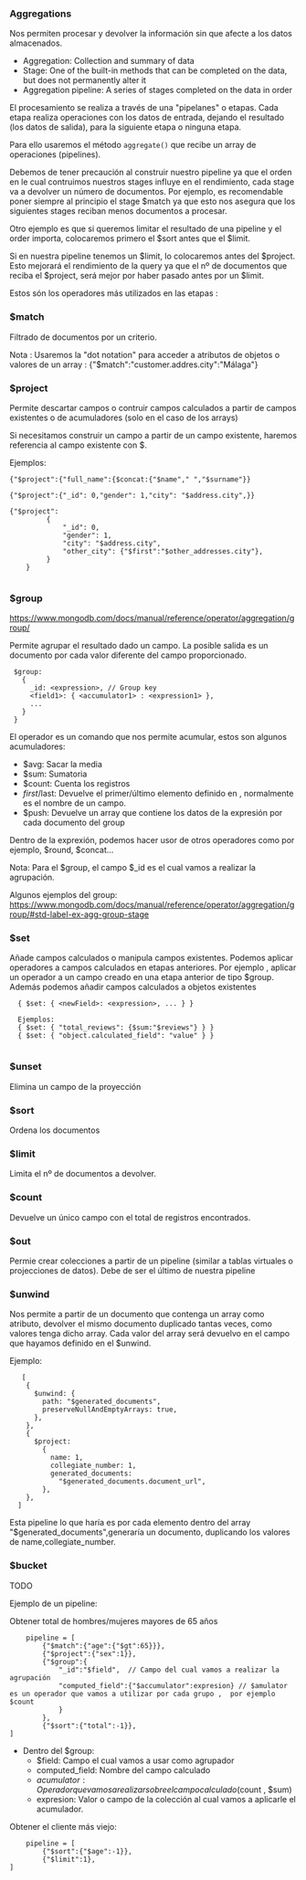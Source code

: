 ### Aggregations

Nos permiten procesar y devolver la información sin que afecte a los datos almacenados.

 - Aggregation: Collection and summary of data
 - Stage: One of the built-in methods that can be completed on the data, but does not permanently alter it
 - Aggregation pipeline: A series of stages completed on the data in order

El procesamiento se realiza a través de una "pipelanes" o etapas. Cada etapa realiza operaciones con los datos de entrada,
dejando el resultado (los datos de salida), para la siguiente etapa o ninguna etapa.

Para ello usaremos el método ``` aggregate() ``` que recibe un array de operaciones (pipelines).


Debemos de tener precaución al construir nuestro pipeline ya que el orden en le cual contruimos nuestros stages influye en el 
rendimiento, cada stage va a devolver un número de documentos. Por ejemplo, es recomendable poner siempre al principio
el stage $match ya que esto nos asegura que los siguientes stages reciban menos documentos a procesar. 

Otro ejemplo es que si queremos limitar el resultado de una pipeline y el order importa, colocaremos primero el $sort antes que 
el $limit. 

Si en nuestra pipeline tenemos un $limit, lo colocaremos antes del $project. Esto mejorará el rendimiento de la query ya 
que el nº de documentos que reciba el $project, será mejor por haber pasado antes por un $limit.

Estos són los operadores más utilizados en las etapas : 

### $match

Filtrado de documentos por un criterio.

Nota : Usaremos la "dot notation" para acceder a atributos de objetos o valores de un array : {"$match":"customer.addres.city":"Málaga"} 

### $project

Permite descartar campos o contruir campos calculados a partir de campos existentes o de acumuladores (solo en el caso de los arrays)

Si necesitamos construir un campo a partir de un campo existente, haremos referencia al campo existente con $.

Ejemplos:
```
{"$project":{"full_name":{$concat:{"$name"," ","$surname"}}

{"$project":{"_id": 0,"gender": 1,"city": "$address.city",}}

{"$project":
         {
             "_id": 0,
             "gender": 1,
             "city": "$address.city",
             "other_city": {"$first":"$other_addresses.city"},
         }
    }


```

### $group
https://www.mongodb.com/docs/manual/reference/operator/aggregation/group/

Permite agrupar el resultado dado un campo. La posible salida es un documento por cada valor diferente del campo proporcionado.

``` {
 $group:
   {
     _id: <expression>, // Group key
     <field1>: { <accumulator1> : <expression1> },
     ...
   }
 }
   ````

El operador <accumulator1> es un comando que nos permite acumular, estos son algunos acumuladores:

- $avg: Sacar la media
- $sum: Sumatoria
- $count: Cuenta los registros
- $first/$last: Devuelve el primer/último elemento definido en <expression1> ,  normalmente es el nombre de un campo. 
- $push: Devuelve un array que contiene los datos de la expresión por cada documento del group 

Dentro de la exprexión, podemos hacer usor de otros operadores como por ejemplo, $round, $concat...

Nota: Para el $group, el campo $_id es el cual vamos a realizar la agrupación.

Algunos ejemplos del group:
https://www.mongodb.com/docs/manual/reference/operator/aggregation/group/#std-label-ex-agg-group-stage


### $set

Añade campos calculados o manipula campos existentes. Podemos aplicar operadores a campos calculados en etapas anteriores.
Por ejemplo , aplicar un operador a un campo creado en una etapa anterior de tipo $group. Además podemos añadir campos 
calculados a objetos existentes

```   
  { $set: { <newField>: <expression>, ... } }
  
  Ejemplos:
  { $set: { "total_reviews": {$sum:"$reviews"} } }
  { $set: { "object.calculated_field": "value" } }
  
```

### $unset

Elimina un campo de la proyección

### $sort

Ordena los documentos

### $limit

Limita el nº de documentos a devolver.

### $count

Devuelve un único campo con el total de registros encontrados.

### $out

Permie crear colecciones a partir de un pipeline (similar a tablas virtuales o projecciones de datos). Debe de ser el último de nuestra 
pipeline

### $unwind

Nos permite a partir de un documento que contenga un array como atributo, devolver el mismo documento duplicado tantas veces,
como valores tenga dicho array. Cada valor del array será devuelvo en el campo que hayamos definido en el $unwind.

Ejemplo:

```
   [
    {
      $unwind: {
        path: "$generated_documents",
        preserveNullAndEmptyArrays: true,
      },
    },
    {
      $project:
        {
          name: 1,
          collegiate_number: 1,
          generated_documents:
            "$generated_documents.document_url",
        },
    },
  ]

```
 
Esta pipeline lo que haría es por cada elemento dentro del array "$generated_documents",generaría un documento, duplicando
los valores de name,collegiate_number.

### $bucket

TODO


Ejemplo de un pipeline:

Obtener total de hombres/mujeres mayores de 65 años

```
    pipeline = [
        {"$match":{"age":{"$gt":65}}},
        {"$project":{"sex":1}},
        {"$group":{
            "_id":"$field",  // Campo del cual vamos a realizar la agrupación
            "computed_field":{"$accumulator":expresion} // $amulator es un operador que vamos a utilizar por cada grupo ,  por ejemplo $count
            }
        },
        {"$sort":{"total":-1}},
]

```

- Dentro del $group:
  - $field: Campo el cual vamos a usar como agrupador
  - computed_field: Nombre del campo calculado
  - $acumulator: Operador que vamos a realizar sobre el campo calculado ($count , $sum)
  - expresion: Valor o campo de la colección al cual vamos a aplicarle el acumulador. 


Obtener el cliente más viejo:

```
    pipeline = [
        {"$sort":{"$age":-1}},
        {"$limit":1},
]


```



